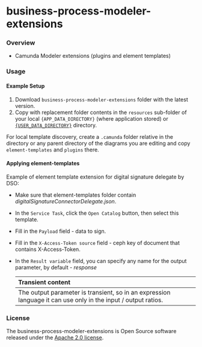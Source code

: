 # business-process-modeler-extensions

### Overview

* Camunda Modeler extensions (plugins and element templates)

### Usage

#### Example Setup

1. Download `business-process-modeler-extensions` folder with the latest version.
2. Copy with replacement folder contents in the `resources` sub-folder of your local `{APP_DATA_DIRECTORY}` (where application stored) or [`{USER_DATA_DIRECTORY}`](https://github.com/camunda/camunda-modeler/tree/master/docs/search-paths#user-data-directory) directory.

For local template discovery, create a `.camunda` folder relative in the directory
or any parent directory of the diagrams you are editing and copy `element-templates` and `plugins` there.

#### Applying element-templates

Example of element template extension for digital signature delegate by DSO:

- Make sure that element-templates folder contain *digitalSignatureConnectorDelegate.json*.
- In the `Service Task`, click the `Open Catalog` button, then select this template.
- Fill in the `Payload` field - data to sign.
- Fill in the `X-Access-Token source` field - ceph key of document that contains X-Access-Token.
- In the `Result variable` field, you can specify any name for the output parameter, by default - *response*
  
  | Transient content          |
  |:---------------------------|
  | The output parameter is transient, so in an expression language it can use only in the input / output ratios.|

### License

The business-process-modeler-extensions is Open Source software released under
the [Apache 2.0 license](https://www.apache.org/licenses/LICENSE-2.0).